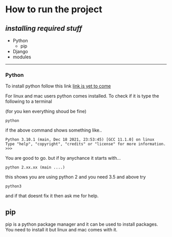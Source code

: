 # How to run the project

## *installing required stuff*

* Python
    * pip
* Django
* modules
___
### Python

To install python follow this link
[link is yet to come]()

For linux and mac users python comes installed. To check if it is type the following to a terminal

(for you ken everything shoud be fine)
```
python
```
if the above command shows something like..

```
Python 3.10.1 (main, Dec 18 2021, 23:53:45) [GCC 11.1.0] on linux
Type "help", "copyright", "credits" or "license" for more information.
>>> 
```

You are good to go. but if by anychance it starts with...
```
python 2.xx.xx (main ....)
```

this shows you are using python 2 and you need 3.5 and above try
```
python3
```
and if that doesnt fix it then ask me for help.


## pip

pip is a python package manager and it can be used to install packages. You need to install it but linux and mac comes with it.
